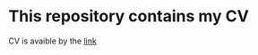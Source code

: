 # This repository contains my CV
CV is avaible by the [link](https://andreyam1975.github.io/rsschool-cv/cv)
